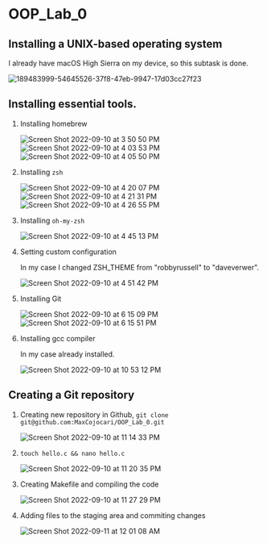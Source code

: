 # OOP_Lab_0

## Installing a UNIX-based operating system

I already have macOS High Sierra on my device, so this subtask is done.

![189483999-54645526-37f8-47eb-9947-17d03cc27f23](https://user-images.githubusercontent.com/92053176/189485847-6b266d3f-7eb2-4b2f-a54a-fa21b0a2f002.png)

## Installing essential tools.

1. Installing homebrew

    ![Screen Shot 2022-09-10 at 3 50 50 PM](https://user-images.githubusercontent.com/92053176/189485904-1ab19951-0b0d-46cd-8e85-4135e762e411.png)
    ![Screen Shot 2022-09-10 at 4 03 53 PM](https://user-images.githubusercontent.com/92053176/189485914-5b9c850e-5a0b-4c89-88b4-fa6d7e0266e2.png)
    ![Screen Shot 2022-09-10 at 4 05 50 PM](https://user-images.githubusercontent.com/92053176/189485933-847d6b82-e00c-4b66-85e6-5f62926277bb.png)

2. Installing `zsh`

    ![Screen Shot 2022-09-10 at 4 20 07 PM](https://user-images.githubusercontent.com/92053176/189485945-98278b0d-d9c1-4875-9563-b95ee0f67d50.png)
    ![Screen Shot 2022-09-10 at 4 21 31 PM](https://user-images.githubusercontent.com/92053176/189485979-8c0b464f-dd19-4d16-98c8-9ab85e05f274.png)
    ![Screen Shot 2022-09-10 at 4 26 55 PM](https://user-images.githubusercontent.com/92053176/189485994-5ff4e963-51a1-4b74-90ba-86313f7b705a.png)
    
3. Installing `oh-my-zsh`

    ![Screen Shot 2022-09-10 at 4 45 13 PM](https://user-images.githubusercontent.com/92053176/189486208-7d186740-c480-4c94-a675-a0ec185821c3.png)

4. Setting custom configuration

    In my case I changed ZSH_THEME from "robbyrussell" to "daveverwer".
    
    ![Screen Shot 2022-09-10 at 4 51 42 PM](https://user-images.githubusercontent.com/92053176/189486506-6105d61b-0606-40d5-9607-b9b6d1f4aaab.png)

5. Installing Git

    ![Screen Shot 2022-09-10 at 6 15 09 PM](https://user-images.githubusercontent.com/92053176/189489769-b3170cbb-e60b-4aa4-ba75-a0f958eea8b6.png)
    ![Screen Shot 2022-09-10 at 6 15 51 PM](https://user-images.githubusercontent.com/92053176/189489790-50f6510e-7393-41fa-b243-0b6971caf675.png)

6. Installing gcc compiler

    In my case already installed.
    
    ![Screen Shot 2022-09-10 at 10 53 12 PM](https://user-images.githubusercontent.com/92053176/189499758-d1f1e5da-0458-4ac3-823a-d82534b2a079.png)

## Creating a Git repository

1. Creating new repository in Github, `git clone git@github.com:MaxCojocari/OOP_Lab_0.git`

    ![Screen Shot 2022-09-10 at 11 14 33 PM](https://user-images.githubusercontent.com/92053176/189500450-866623bc-af63-4902-9b10-72158b4b3ef7.png)

3. `touch hello.c && nano hello.c`

    ![Screen Shot 2022-09-10 at 11 20 35 PM](https://user-images.githubusercontent.com/92053176/189500532-8d374576-8c34-472f-be5e-ffa2b66cd801.png)

4. Creating Makefile and compiling the code

    ![Screen Shot 2022-09-10 at 11 27 29 PM](https://user-images.githubusercontent.com/92053176/189500726-11ca20c9-0264-4374-884e-6151ec0a964d.png)

5. Adding files to the staging area and commiting changes
    
    ![Screen Shot 2022-09-11 at 12 01 08 AM](https://user-images.githubusercontent.com/92053176/189501620-dbedf940-d211-4423-88d9-cd5698467204.png)



